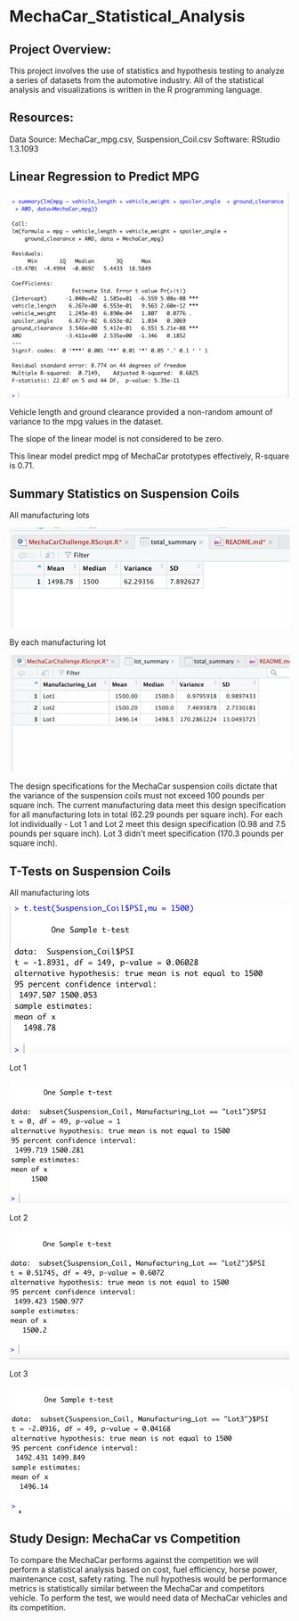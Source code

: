 # MechaCar_Statistical_Analysis

## Project Overview:

This project involves the use of statistics and hypothesis testing to analyze a series of datasets from the automotive industry.
All of the statistical analysis and visualizations is written in the R programming language.

## Resources: 

Data Source: MechaCar_mpg.csv, Suspension_Coil.csv
Software: RStudio 1.3.1093

## Linear Regression to Predict MPG

![Img1.png](Images/Img1.png)

Vehicle length and ground clearance  provided a non-random amount of variance to the mpg values in the dataset.

The slope of the linear model is not  considered to be zero. 

This linear model predict mpg of MechaCar prototypes effectively, R-square is 0.71. 

## Summary Statistics on Suspension Coils

All manufacturing lots 

![Img2.png](Images/Img2.png)

By each manufacturing lot

![Img3.png](Images/Img3.png)

The design specifications for the MechaCar suspension coils dictate that the variance of the suspension coils must not exceed 100 pounds per square inch. The current manufacturing data meet this design specification for all manufacturing lots in total (62.29 pounds per square inch). For each lot individually - Lot 1 and Lot 2 meet this design specification  (0.98 and 7.5 pounds per square inch). Lot 3 didn't meet  specification (170.3 pounds per square inch).

## T-Tests on Suspension Coils

All manufacturing lots 

![Img4.png](Images/Img4.png)

Lot 1

![Img5.png](Images/Img5.png)

Lot 2

![Img6.png](Images/Img6.png)

Lot 3

![Img7.png](Images/Img7.png)

## Study Design: MechaCar vs Competition

To compare the MechaCar performs against the competition we will perform a statistical analysis based on cost, fuel efficiency, horse power, maintenance cost, safety rating. 
The null hypothesis would be  performance metrics is statistically similar between the MechaCar  and competitors vehicle.
To perform the test, we would need data of MechaCar vehicles and its competition.
